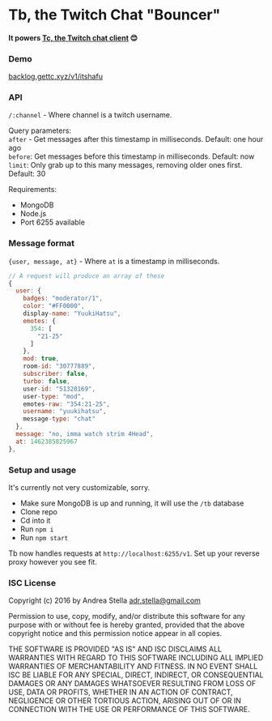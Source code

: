 # Tb, the Twitch Chat "Bouncer"

#### It powers [Tc, the Twitch chat client](http://gettc.xyz/) 😊

### Demo
[backlog.gettc.xyz/v1/itshafu](https://backlog.gettc.xyz/v1/itshafu)

### API

`/:channel` - Where channel is a twitch username.  

Query parameters:  
`after` - Get messages after this timestamp in milliseconds. Default: one hour ago  
`before`: Get messages before this timestamp in milliseconds. Default: now  
`limit`: Only grab up to this many messages, removing older ones first. Default: 30

Requirements:
- MongoDB
- Node.js
- Port 6255 available

### Message format
`{user, message, at}` - Where `at` is a timestamp in milliseconds.

```javascript
// A request will produce an array of these
{
  user: {
    badges: "moderator/1",
    color: "#FF0000",
    display-name: "YuukiHatsu",
    emotes: {
      354: [
        "21-25"
      ]
    },
    mod: true,
    room-id: "30777889",
    subscriber: false,
    turbo: false,
    user-id: "51320169",
    user-type: "mod",
    emotes-raw: "354:21-25",
    username: "yuukihatsu",
    message-type: "chat"
  },
  message: "no, imma watch strim 4Head",
  at: 1462385825967
},
```

### Setup and usage
It's currently not very customizable, sorry.

- Make sure MongoDB is up and running, it will use the `/tb` database
- Clone repo
- Cd into it
- Run `npm i`
- Run `npm start`

Tb now handles requests at `http://localhost:6255/v1`. Set up your reverse proxy however you see fit.

### ISC License

Copyright (c) 2016 by Andrea Stella <adr.stella@gmail.com>

Permission to use, copy, modify, and/or distribute this software for any purpose with or without fee is hereby granted, provided that the above copyright notice and this permission notice appear in all copies.

THE SOFTWARE IS PROVIDED "AS IS" AND ISC DISCLAIMS ALL WARRANTIES WITH REGARD TO THIS SOFTWARE INCLUDING ALL IMPLIED WARRANTIES OF MERCHANTABILITY AND FITNESS. IN NO EVENT SHALL ISC BE LIABLE FOR ANY SPECIAL, DIRECT, INDIRECT, OR CONSEQUENTIAL DAMAGES OR ANY DAMAGES WHATSOEVER RESULTING FROM LOSS OF USE, DATA OR PROFITS, WHETHER IN AN ACTION OF CONTRACT, NEGLIGENCE OR OTHER TORTIOUS ACTION, ARISING OUT OF OR IN CONNECTION WITH THE USE OR PERFORMANCE OF THIS SOFTWARE.

